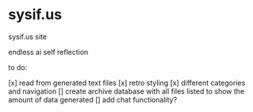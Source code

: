 # sysif.us
 sysif.us site

 endless ai self reflection

 to do:

 [x] read from generated text files
 [x] retro styling
 [x] different categories and navigation
 []  create archive database with all files listed to show the amount of data generated
 []  add chat functionality?
